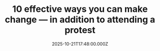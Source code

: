 ---
title: "10 effective ways you can make change — in addition to attending a protest"
date: 2025-10-21T17:48:00.000Z
category: Human Kindness
externalLink: "https://www.goodgoodgood.co/articles/how-to-make-change-beyond-protesting"
image: ""
excerpt: "Millions attended another 'No Kings' protest over the weekend. But what comes next?…"
---
